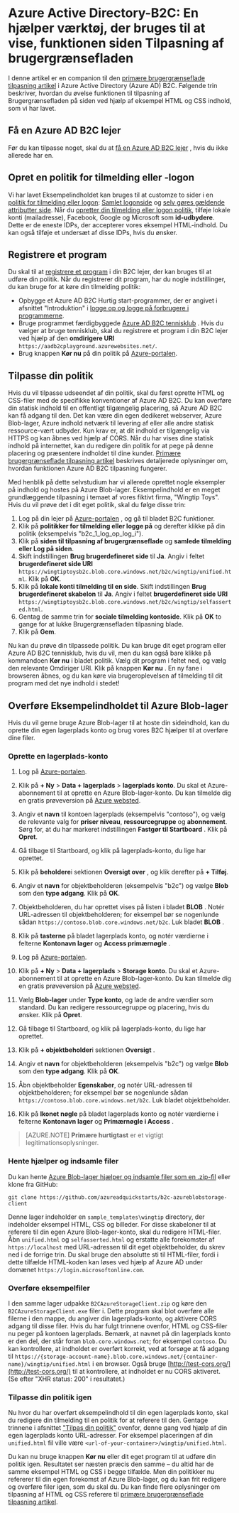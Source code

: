 <properties
    pageTitle="Azure Active Directory-B2C: Page UI tilpasning hjælper værktøjet | Microsoft Azure"
    description="En hjælper værktøj, der bruges til at vise, funktionen siden Brugergrænsefladen tilpasning i Azure Active Directory B2C"
    services="active-directory-b2c"
    documentationCenter=""
    authors="swkrish"
    manager="mbaldwin"
    editor="bryanla"/>

<tags
    ms.service="active-directory-b2c"
    ms.workload="identity"
    ms.tgt_pltfrm="na"
    ms.devlang="na"
    ms.topic="article"
    ms.date="07/22/2016"
    ms.author="swkrish"/>

# <a name="azure-active-directory-b2c-a-helper-tool-used-to-demonstrate-the-page-user-interface-ui-customization-feature"></a>Azure Active Directory-B2C: En hjælper værktøj, der bruges til at vise, funktionen siden Tilpasning af brugergrænsefladen

I denne artikel er en companion til den [primære brugergrænseflade tilpasning artikel](active-directory-b2c-reference-ui-customization.md) i Azure Active Directory (Azure AD) B2C. Følgende trin beskriver, hvordan du øvelse funktionen til tilpasning af Brugergrænsefladen på siden ved hjælp af eksempel HTML og CSS indhold, som vi har lavet.

## <a name="get-an-azure-ad-b2c-tenant"></a>Få en Azure AD B2C lejer

Før du kan tilpasse noget, skal du at [få en Azure AD B2C lejer](active-directory-b2c-get-started.md) , hvis du ikke allerede har en.

## <a name="create-a-sign-up-or-sign-in-policy"></a>Opret en politik for tilmelding eller -logon

Vi har lavet Eksempelindholdet kan bruges til at customze to sider i en [politik for tilmelding eller logon](active-directory-b2c-reference-policies.md): [Samlet logonside](active-directory-b2c-reference-ui-customization.md) og [selv gøres gældende attributter side](active-directory-b2c-reference-ui-customization.md). Når du [opretter din tilmelding eller logon politik](active-directory-b2c-reference-policies.md#create-a-sign-up-or-sign-in-policy), tilføje lokale konti (mailadresse), Facebook, Google og Microsoft som **id-udbydere**. Dette er de eneste IDPs, der accepterer vores eksempel HTML-indhold.  Du kan også tilføje et undersæt af disse IDPs, hvis du ønsker.

## <a name="register-an-application"></a>Registrere et program

Du skal til at [registrere et program](active-directory-b2c-app-registration.md) i din B2C lejer, der kan bruges til at udføre din politik. Når du registrerer dit program, har du nogle indstillinger, du kan bruge for at køre din tilmelding politik:

- Opbygge et Azure AD B2C Hurtig start-programmer, der er angivet i afsnittet "Introduktion" i [logge op og logge på forbrugere i programmerne](active-directory-b2c-overview.md#getting-started).
- Bruge programmet færdigbyggede [Azure AD B2C tennisklub](https://aadb2cplayground.azurewebsites.net) . Hvis du vælger at bruge tennisklub, skal du registrere et program i din B2C lejer ved hjælp af den **omdirigere URI** `https://aadb2cplayground.azurewebsites.net/`.
- Brug knappen **Kør nu** på din politik på [Azure-portalen](https://portal.azure.com/).

## <a name="customize-your-policy"></a>Tilpasse din politik

Hvis du vil tilpasse udseendet af din politik, skal du først oprette HTML og CSS-filer med de specifikke konventioner af Azure AD B2C. Du kan overføre din statisk indhold til en offentligt tilgængelig placering, så Azure AD B2C kan få adgang til den. Det kan være din egen dedikeret webserver, Azure Blob-lager, Azure indhold netværk til levering af eller alle andre statisk ressource-vært udbyder. Kun krav er, at dit indhold er tilgængelig via HTTPS og kan åbnes ved hjælp af CORS. Når du har vises dine statisk indhold på internettet, kan du redigere din politik for at pege på denne placering og præsentere indholdet til dine kunder. [Primære brugergrænseflade tilpasning artikel](active-directory-b2c-reference-ui-customization.md) beskrives detaljerede oplysninger om, hvordan funktionen Azure AD B2C tilpasning fungerer.

Med henblik på dette selvstudium har vi allerede oprettet nogle eksempler på indhold og hostes på Azure Blob-lager. Eksempelindhold er en meget grundlæggende tilpasning i temaet af vores fiktivt firma, "Wingtip Toys". Hvis du vil prøve det i dit eget politik, skal du følge disse trin:

1. Log på din lejer på [Azure-portalen](https://portal.azure.com/) , og gå til bladet B2C funktioner.
2. Klik på **politikker for tilmelding eller logge på** og derefter klikke på din politik (eksempelvis "b2c\_1\_log\_op\_log\_i").
3. Klik på **siden til tilpasning af brugergrænseflade** og **samlede tilmelding eller Log på siden**.
4. Skift indstillingen **Brug brugerdefineret side** til **Ja**. Angiv i feltet **brugerdefineret side URI** `https://wingtiptoysb2c.blob.core.windows.net/b2c/wingtip/unified.html`. Klik på **OK**.
5. Klik på **lokale konti tilmelding til en side**. Skift indstillingen **Brug brugerdefineret skabelon** til **Ja**. Angiv i feltet **brugerdefineret side URI** `https://wingtiptoysb2c.blob.core.windows.net/b2c/wingtip/selfasserted.html`.
5. Gentag de samme trin for **sociale tilmelding kontoside**.
 Klik på **OK** to gange for at lukke Brugergrænsefladen tilpasning blade.
6. Klik på **Gem**.

Nu kan du prøve din tilpassede politik. Du kan bruge dit eget program eller Azure AD B2C tennisklub, hvis du vil, men du kan også bare klikke på kommandoen **Kør nu** i bladet politik. Vælg dit program i feltet ned, og vælg den relevante Omdiriger URI. Klik på knappen **Kør nu** . En ny fane i browseren åbnes, og du kan køre via brugeroplevelsen af tilmelding til dit program med det nye indhold i stedet!

## <a name="upload-the-sample-content-to-azure-blob-storage"></a>Overføre Eksempelindholdet til Azure Blob-lager

Hvis du vil gerne bruge Azure Blob-lager til at hoste din sideindhold, kan du oprette din egen lagerplads konto og brug vores B2C hjælper til at overføre dine filer.

### <a name="create-a-storage-account"></a>Oprette en lagerplads-konto

1. Log på [Azure-portalen](https://portal.azure.com/).
2. Klik på **+ Ny** > **Data + lagerplads** > **lagerplads konto**. Du skal et Azure-abonnement til at oprette en Azure Blob-lager-konto. Du kan tilmelde dig en gratis prøveversion på [Azure websted](https://azure.microsoft.com/pricing/free-trial/).
3. Angiv et **navn** til kontoen lagerplads (eksempelvis "contoso"), og vælg de relevante valg for **priser niveau**, **ressourcegruppe** og **abonnement**. Sørg for, at du har markeret indstillingen **Fastgør til Startboard** . Klik på **Opret**.
4. Gå tilbage til Startboard, og klik på lagerplads-konto, du lige har oprettet.
5. Klik på **beholdere**i sektionen **Oversigt over** , og klik derefter på **+ Tilføj**.
6. Angiv et **navn** for objektbeholderen (eksempelvis "b2c") og vælge **Blob** som den **type adgang**. Klik på **OK**.
7. Objektbeholderen, du har oprettet vises på listen i bladet **BLOB** . Notér URL-adressen til objektbeholderen; for eksempel bør se nogenlunde sådan `https://contoso.blob.core.windows.net/b2c`. Luk bladet **BLOB** .
8. Klik på **tasterne** på bladet lagerplads konto, og notér værdierne i felterne **Kontonavn lager** og **Access primærnøgle** .

1. Log på [Azure-portalen](https://portal.azure.com/).
2. Klik på **+ Ny** > **Data + lagerplads** > **Storage konto**. Du skal et Azure-abonnement til at oprette en Azure Blob-lager-konto. Du kan tilmelde dig en gratis prøveversion på [Azure websted](https://azure.microsoft.com/pricing/free-trial/).
3. Vælg **Blob-lager** under **Type konto**, og lade de andre værdier som standard.  Du kan redigere ressourcegruppe og placering, hvis du ønsker.  Klik på **Opret**.
4. Gå tilbage til Startboard, og klik på lagerplads-konto, du lige har oprettet.
5. Klik på **+ objektbeholder**i sektionen **Oversigt** .
6. Angiv et **navn** for objektbeholderen (eksempelvis "b2c") og vælge **Blob** som den **type adgang**. Klik på **OK**.
7. Åbn objektbeholder **Egenskaber**, og notér URL-adressen til objektbeholderen; for eksempel bør se nogenlunde sådan `https://contoso.blob.core.windows.net/b2c`. Luk bladet objektbeholder.
8. Klik på **Ikonet nøgle** på bladet lagerplads konto og notér værdierne i felterne **Kontonavn lager** og **Primærnøgle i Access** .

> [AZURE.NOTE]
    **Primære hurtigtast** er et vigtigt legitimationsoplysninger.

### <a name="download-the-helper-tool-and-sample-files"></a>Hente hjælper og indsamle filer

Du kan hente [Azure Blob-lager hjælper og indsamle filer som en .zip-fil](https://github.com/azureadquickstarts/b2c-azureblobstorage-client/archive/master.zip) eller klone fra GitHub:

```
git clone https://github.com/azureadquickstarts/b2c-azureblobstorage-client
```

Denne lager indeholder en `sample_templates\wingtip` directory, der indeholder eksempel HTML, CSS og billeder. For disse skabeloner til at referere til din egen Azure Blob-lager-konto, skal du redigere HTML-filer. Åbn `unified.html` og `selfasserted.html` og erstatte alle forekomster af `https://localhost` med URL-adressen til dit eget objektbeholder, du skrev ned i de forrige trin. Du skal bruge den absolutte sti til HTML-filer, fordi i dette tilfælde HTML-koden kan løses ved hjælp af Azure AD under domænet `https://login.microsoftonline.com`.

### <a name="upload-the-sample-files"></a>Overføre eksempelfiler

I den samme lager udpakke `B2CAzureStorageClient.zip` og køre den `B2CAzureStorageClient.exe` filer i. Dette program skal blot overføre alle filerne i den mappe, du angiver din lagerplads-konto, og aktivere CORS adgang til disse filer. Hvis du har fulgt trinnene ovenfor, HTML og CSS-filer nu peger på kontoen lagerplads. Bemærk, at navnet på din lagerplads konto er den del, der står foran `blob.core.windows.net`; for eksempel `contoso`. Du kan kontrollere, at indholdet er overført korrekt, ved at forsøge at få adgang til `https://{storage-account-name}.blob.core.windows.net/{container-name}/wingtip/unified.html` i en browser. Også bruge [http://test-cors.org/](http://test-cors.org/) til at kontrollere, at indholdet er nu CORS aktiveret. (Se efter "XHR status: 200" i resultatet.)

### <a name="customize-your-policy-again"></a>Tilpasse din politik igen

Nu hvor du har overført eksempelindhold til din egen lagerplads konto, skal du redigere din tilmelding til en politik for at referere til den. Gentage trinnene i afsnittet ["Tilpas din politik"](#customize-your-policy) ovenfor, denne gang ved hjælp af din egen lagerplads konto URL-adresser. For eksempel placeringen af din `unified.html` fil ville være `<url-of-your-container>/wingtip/unified.html`.

Du kan nu bruge knappen **Kør nu** eller dit eget program til at udføre din politik igen. Resultatet ser næsten præcis den samme – du altid har de samme eksempel HTML og CSS i begge tilfælde. Men din politikker nu refererer til din egen forekomst af Azure Blob-lager, og du kan frit redigere og overføre filer igen, som du skal du. Du kan finde flere oplysninger om tilpasning af HTML og CSS referere til [primære brugergrænseflade tilpasning artikel](active-directory-b2c-reference-ui-customization.md).
